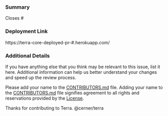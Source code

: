 ### Summary
<!--- Summarize the code changes. Please do not skip this step. -->

<!--- Include any issue addressed by this pull request. -->
<!--- Example: Closes #45 -->
Closes #

### Deployment Link
<!---Include the deployment link, if applicable. -->
<!--- Example: https://terra-core-deployed-pr-45.herokuapp.com/ -->
https://terra-core-deployed-pr-#.herokuapp.com/

### Additional Details
If you have anything else that you think may be relevant to this issue, list it here. Additional information can help us better understand your changes and speed up the review process.

Please add your name to the [CONTRIBUTORS.md] file. Adding your name to the [CONTRIBUTORS.md] file signifies agreement to all rights and reservations provided by the [License].

Thanks for contributing to Terra.
@cerner/terra

[CONTRIBUTORS.md]: ../CONTRIBUTORS.md
[License]: ../LICENSE
